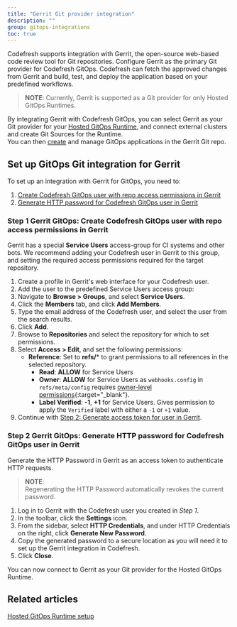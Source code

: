 ```yaml
---
title: "Gerrit Git provider integration"
description: ""
group: gitops-integrations
toc: true
---
```




Codefresh supports integration with Gerrit, the open-source web-based code review tool for Git repositories. Configure Gerrit as the primary Git provider for Codefresh GitOps. Codefresh can fetch the approved changes from Gerrit and build, test, and deploy the application based on your predefined workflows.

>**NOTE**:
Currently, Gerrit is supported as a Git provider for only Hosted GitOps Runtimes.


By integrating Gerrit with Codefresh GitOps, you can select Gerrit as your Git provider for your [Hosted GitOps Runtime]({{site.baseurl}}/docs/installation/gitops/hosted-runtime/), and connect external clusters and create Git Sources for the Runtime.  
You can then [create]({{site.baseurl}}/docs/deployments/gitops/create-application/) and manage GitOps applications in the Gerrit Git repo.




## Set up GitOps Git integration for Gerrit
To set up an integration with Gerrit for GitOps, you need to:
1. [Create Codefresh GitOps user with repo access permissions in Gerrit](#step-1-gerrit-gitops-create-codefresh-gitops-user-with-repo-access-permissions-in-gerrit)
1. [Generate HTTP password for Codefresh GitOps user in Gerrit](#step-2-gerrit-gitops-generate-http-password-for-codefresh-gitops-user-in-gerrit)

### Step 1 Gerrit GitOps: Create Codefresh GitOps user with repo access permissions in Gerrit

Gerrit has a special **Service Users** access-group for CI systems and other bots. We recommend adding your Codefresh user in Gerrit to this group, and setting the required access permissions required for the target repository.

1. Create a profile in Gerrit's web interface for your Codefresh user.
1. Add the user to the predefined Service Users access group:
  1. Navigate to **Browse > Groups**, and select **Service Users**.
  1. Click the **Members** tab, and click **Add Members**.
  1. Type the email address of the Codefresh user, and select the user from the search results.
  1. Click **Add**.
1. Browse to **Repositories** and select the repository for which to set permissions.
1. Select **Access > Edit**, and set the following permissions:
    * **Reference**: Set to **refs/*** to grant permissions to all references in the selected repository.
      * **Read**: **ALLOW** for Service Users
      * **Owner**: **ALLOW** for Service Users as `webhooks.config` in `refs/meta/config` requires [owner-level permissions](https://gerrit-review.googlesource.com/Documentation/access-control.html#category_submit){:target="\_blank"}.
      * **Label Verified**: **-1**, **+1** for Service Users. Gives permission to apply the `Verified` label with either a `-1` or `+1` value.
1. Continue with [Step 2: Generate access token for user in Gerrit](#step-2-generate-access-token-for-user-in-gerrit).

### Step 2 Gerrit GitOps: Generate HTTP password for Codefresh GitOps user in Gerrit
Generate the HTTP Password in Gerrit as an access token to authenticate HTTP requests. 


>**NOTE**:  
Regenerating the HTTP Password automatically revokes the current password. 

1. Log in to Gerrit with the Codefresh user you created in _Step 1_.
1. In the toolbar, click the **Settings** icon.
1. From the sidebar, select **HTTP Credentials**, and under HTTP Credentials on the right, click **Generate New Password**.
1. Copy the generated password to a secure location as you will need it to set up the Gerrit integration in Codefresh.
1. Click **Close**.

You can now connect to Gerrit as your Git provider for the Hosted GitOps Runtime. 
 


## Related articles
[Hosted GitOps Runtime setup]({{site.baseurl}}/docs/installation/gitops/hosted-runtime/)  
